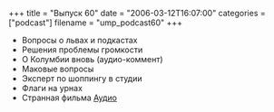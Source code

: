 +++
title = "Выпуск 60"
date = "2006-03-12T16:07:00"
categories = ["podcast"]
filename = "ump_podcast60"
+++


- Вопросы о львах и подкастах
- Решения проблемы громкости
- О Колумбии вновь (аудио-коммент)
- Маковые вопросы
- Эксперт по шоппингу в студии
- Флаги на урнах
- Странная фильма
[Аудио](https://podcast.umputun.com/media/ump_podcast60.mp3)
<audio src="https://podcast.umputun.com/media/ump_podcast60.mp3" preload="none">